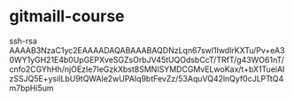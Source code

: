 # gitmaill-course
ssh-rsa AAAAB3NzaC1yc2EAAAADAQABAAABAQDNzLqn67swl1IwdlrKXTu/Pv+eA30WY1yGH21E4b0UpGEPXveSGZsOrbJV45tUQOdsbCcT/TRfT/g43WO61nT/cnfo2CGYhHh/njOEzIe7IeGzkXbst8SMNISYMDCGMvELwoKax/t+bX1TueiAIzSSJQ5E+ysiILbU9tQWAle2wUPAIq9btFevZz/53AquVQ42lnQyf0cJLPTtQ4m7bpHi5um
